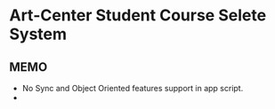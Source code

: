 # Art-Center Student Course Selete System

## MEMO

- No Sync and Object Oriented features support in app script.
-
